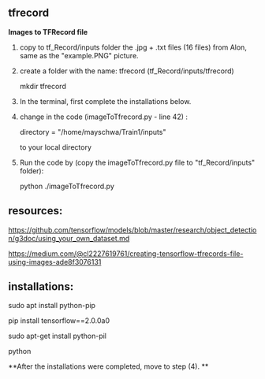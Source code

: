 ## tfrecord

 **Images to TFRecord file**

 1. copy to tf_Record/inputs folder the .jpg + .txt files (16 files) from Alon, same as the "example.PNG" picture.
 2. create a folder with the name: tfrecord (tf_Record/inputs/tfrecord)
 
     mkdir tfrecord
    
 3. In the terminal, first complete the installations below. 
 
 4. change in the code (imageToTfrecord.py - line 42) : 
 
 	directory = "/home/mayschwa/Train1/inputs"
	
	to your local directory
 
 5. Run the code by (copy the imageToTfrecord.py file to "tf_Record/inputs" folder):

	python ./imageToTfrecord.py

 
## resources:

https://github.com/tensorflow/models/blob/master/research/object_detection/g3doc/using_your_own_dataset.md

 https://medium.com/@cl2227619761/creating-tensorflow-tfrecords-file-using-images-ade8f3076131

## installations:

  sudo apt install python-pip
  
  pip install tensorflow==2.0.0a0
  
   sudo apt-get install python-pil
   
   python

**After the installations were completed, move to step (4). **

